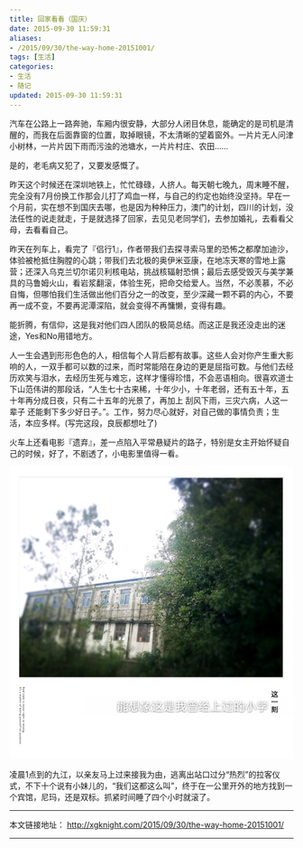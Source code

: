 ```yaml
---
title: 回家看看（国庆）
date: 2015-09-30 11:59:31
aliases:
- /2015/09/30/the-way-home-20151001/
tags: [生活]
categories: 
- 生活
- 随记
updated: 2015-09-30 11:59:31
---
```


汽车在公路上一路奔驰，车厢内很安静，大部分人闭目休息，能确定的是司机是清醒的，而我在后面靠窗的位置，取掉眼镜，不太清晰的望着窗外。一片片无人问津小树林，一片片因下雨而污浊的池塘水，一片片村庄、农田……﻿

是的，老毛病又犯了，又要发感慨了。﻿﻿

昨天这个时候还在深圳地铁上，忙忙碌碌，人挤人。每天朝七晚九，周末睡不醒，完全没有7月份换工作那会儿打了鸡血一样，与自己的约定也始终没坚持。早在一个月前，实在想不到国庆去哪，也是因为种种压力，澳门的计划，四川的计划，没法任性的说走就走，于是就选择了回家，去见见老同学们，去参加婚礼，去看看父母，去看看自己。﻿﻿

昨天在列车上，看完了『侣行1』，作者带我们去探寻索马里的恐怖之都摩加迪沙，体验被枪抵住胸膛的心跳；带我们去北极的奥伊米亚康，在地冻天寒的雪地上露营；还深入乌克兰切尔诺贝利核电站，挑战核辐射恐惧；最后去感受毁灭与美学兼具的马鲁姆火山，看岩浆翻滚，体验生死，把命交给爱人。当然，不必羡慕，不必自悔，但哪怕我们生活做出他们百分之一的改变，至少深藏一颗不羁的内心，不要再一成不变，不要再泥潭深陷，就会变得不再慵懒，变得有趣。﻿﻿

能折腾，有信仰，这是我对他们四人团队的极简总结。而这正是我还没走出的迷途，Yes和No用错地方。﻿﻿

<!-- more -->

人一生会遇到形形色色的人，相信每个人背后都有故事。这些人会对你产生重大影响的人，一双手都可以数的过来，而时常能陪在身边的更是屈指可数。与他们去经历欢笑与泪水，去经历生死与难忘，这样才懂得珍惜，不会恶语相向。很喜欢道士下山范伟讲的那段话，“人生七十古来稀，十年少小，十年老弱，还有五十年，五十年再分成日夜，只有二十五年的光景了，再加上 刮风下雨，三灾六病，人这一辈子 还能剩下多少好日子。”。工作，努力尽心就好，对自己做的事情负责；生活，本应多样。(写完这段，良辰都想吐了)﻿﻿

火车上还看电影『遗弃』，差一点陷入平常悬疑片的路子，特别是女主开始怀疑自己的时候，好了，不剧透了，小电影里值得一看。﻿﻿

![child-school.jpg](http://github.com/seanlook/sean-notes-comment/raw/main/static/child-school.jpg)

凌晨1点到的九江，以亲友马上过来接我为由，逃离出站口过分“热烈”的拉客仪式，不下十个说有小妹儿的，“我们这都这么叫”，终于在一公里开外的地方找到一个宾馆，尼玛，还是双标。抓紧时间睡了四个小时就滚了。

---

本文链接地址： http://xgknight.com/2015/09/30/the-way-home-20151001/

---
